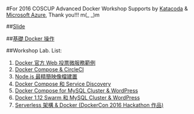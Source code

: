 #For 2016 COSCUP Advanced Docker Workshop
Supports by [Katacoda](https://www.katacoda.com/) & [Microsoft Azure](https://portal.azure.com/), Thank you!!! m(_ _)m

##[Slide](https://goo.gl/GH7jTa)

##[基礎 Docker 操作](https://philipz.github.io/docker.html)

##Workshop Lab. List:
1. [Docker 官方 Web 投票微服務範例](https://www.katacoda.com/docker/courses/docker2016/1)
2. [Docker Compose & CircleCI](https://www.katacoda.com/philipz/scenarios/7)
3. [Node.js 最精簡映像檔建置](https://www.katacoda.com/philipz/scenarios/2)
4. [Docker Compose 和 Service Discovery](http://www.katacoda.com/docker/courses/docker2016/2)
5. [Docker Compose for MySQL Cluster & WordPress](http://www.katacoda.com/docker/courses/docker2016/4)
6. [Docker 1.12 Swarm 和 MySQL Cluster & WordPress](https://www.katacoda.com/philipz/courses/swarm/1)
7. [Serverless 架構 & Docker (DockerCon 2016 Hackathon 作品)](https://www.katacoda.com/philipz/scenarios/8)
